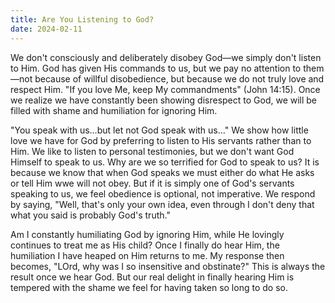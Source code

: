```yaml
---
title: Are You Listening to God?
date: 2024-02-11
---
```


We don't consciously and deliberately disobey God&mdash;we simply don't listen to Him.  God has given His commands to us, but we pay no attention to them&mdash;not because of willful disobedience, but because we do not truly love and respect Him.  "If you love Me, keep My commandments" (John 14:15).  Once we realize we have constantly been showing disrespect to God, we will be filled with shame and humiliation for ignoring Him.

"You speak with us&hellip;but let not God speak with us&hellip;"  We show how little love we have for God by preferring to listen to His servants rather than to Him.  We like to listen to personal testimonies, but we don't want God Himself to speak to us.  Why are we so terrified for God to speak to us?  It is because we know that when God speaks we must either do what He asks or tell Him wwe will not obey.  But if it is simply one of God's servants speaking to us, we feel obedience is optional, not imperative.  We respond by saying, "Well, that's only your own idea, even through I don't deny that what you said is probably God's truth."

Am I constantly humiliating God by ignoring Him, while He lovingly continues to treat me as His child?  Once I finally do hear Him, the humiliation I have heaped on Him returns to me.  My response then becomes, "LOrd, why was I so insensitive and obstinate?"  This is always the result once we hear God.  But our real delight in finally hearing Him is tempered with the shame we feel for having taken so long to do so.